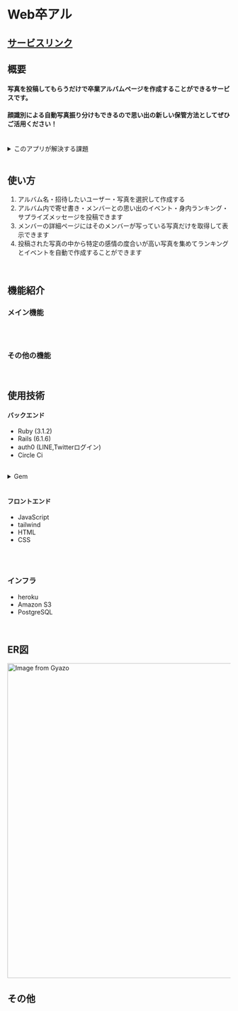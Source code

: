 <h1>Web卒アル</h1>

## [サービスリンク](https://web-album.herokuapp.com)

## 概要
#### 写真を投稿してもらうだけで卒業アルバムページを作成することができるサービスです。
#### 顔識別による自動写真振り分けもできるので思い出の新しい保管方法としてぜひご活用ください！

<br>

<details>
<summary>このアプリが解決する課題</summary>
『 大学を卒業したけど卒業アルバムが高くて買えない 』<br>
『 卒業アルバムの内容を自分好みにカスタマイズしたい 』<br>
『 普段の思い出もアルバムの形にして残したい 』<br>
などの課題が解決できます！
<br>
<br>

私自身も写真を見返すアルバムというサービスが好きです。<br>
しかし、卒業アルバムやフォトブックはアナログで高価であるという問題があり気軽に作成できるものではありませんでした。<br>
このアプリを使って貰い、少しでも多くの人がアルバムを手軽に作れるきっかけになれると嬉しいです。

</details>


<br>

## 使い方
1. アルバム名・招待したいユーザー・写真を選択して作成する
2. アルバム内で寄せ書き・メンバーとの思い出のイベント・身内ランキング・サプライズメッセージを投稿できます
3. メンバーの詳細ページにはそのメンバーが写っている写真だけを取得して表示できます
4. 投稿された写真の中から特定の感情の度合いが高い写真を集めてランキングとイベントを自動で作成することができます

<br>

## 機能紹介

### メイン機能


<br>


<br>

### その他の機能


<br>

## 使用技術

#### バックエンド
- Ruby (3.1.2)
- Rails (6.1.6)
- auth0 (LINE,Twitterログイン)
- Circle Ci
<br>

<details>
<summary>Gem</summary>
devise ・・・ ユーザー登録機能に使用
  
fog-aws ・・・ 投稿された画像をS3にアップロードするために使用

aws-sdk-rekognition ・・・ 画像の人物識別・感情分析に使用

sidekiq ・・・ active jobを実行するために使用

rubocop ・・・ Railsのコード最適化に使用

administrate ・・・ 管理画面の構築に使用

omniauth-auth0 ・・・ auth0によるSNS認証ログインのために使用

</details>

<br>

#### フロントエンド
- JavaScript
- tailwind
- HTML
- CSS
<br>

<br>

### インフラ
- heroku
- Amazon S3
- PostgreSQL

<br>

## ER図
<a href="https://gyazo.com/45bad3718d10fea03ecc7e123c65cfcd"><img src="https://i.gyazo.com/45bad3718d10fea03ecc7e123c65cfcd.png" alt="Image from Gyazo" width="710"/></a>

## その他
<br>
